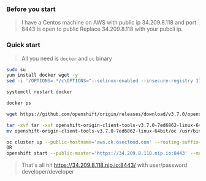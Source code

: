 
### Before you start 
> I have a Centos machine on AWS with public ip 34.209.8.118  and port 8443 is open to public
> Replace 34.209.8.118 with your pubcli ip.  


### Quick start
> All you need is `docker` and `oc` binary

```sh
sudo su
yum install docker wget -y
sed -i '/OPTIONS=.*/c\OPTIONS="--selinux-enabled --insecure-registry 172.30.0.0/16"' /etc/sysconfig/docker

systemctl restart docker

docker ps

wget https://github.com/openshift/origin/releases/download/v3.7.0/openshift-origin-client-tools-v3.7.0-7ed6862-linux-64bit.tar.gz

tar -xvf tar -xvf openshift-origin-client-tools-v3.7.0-7ed6862-linux-64bit.tar.gz
mv openshift-origin-client-tools-v3.7.0-7ed6862-linux-64bit/oc /usr/bin/

oc cluster up --public-hostname='aws.ck.osecloud.com' --routing-suffix='aws.ck.osecloud.com'
OR
openshift start --public-master='https://34.209.8.118.nip.io:8443' --master='https://172.31.35.206:8443' --listen='https://0.0.0.0:8443'
```

> That's all  hit   https://34.209.8.118.nip.io:8443/   with   user/password     developer/developer



